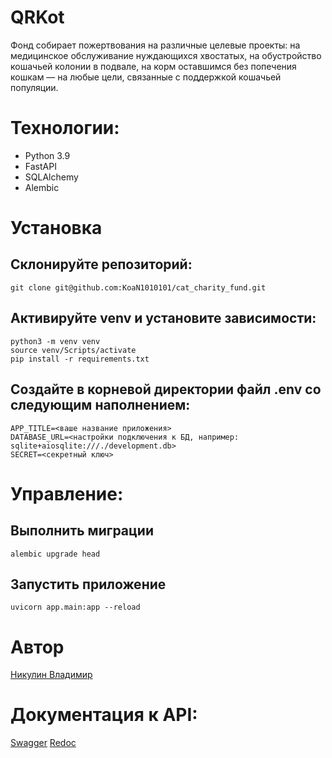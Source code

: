 # QRKot

Фонд собирает пожертвования на различные целевые проекты: на медицинское обслуживание нуждающихся хвостатых, на обустройство кошачьей колонии в подвале, на корм оставшимся без попечения кошкам — на любые цели, связанные с поддержкой кошачьей популяции.

# Технологии:
- Python 3.9
- FastAPI
- SQLAlchemy
- Alembic

# Установка
## Склонируйте репозиторий:
```
git clone git@github.com:KoaN1010101/cat_charity_fund.git
```
## Активируйте venv и установите зависимости:
```
python3 -m venv venv
source venv/Scripts/activate
pip install -r requirements.txt
```
## Создайте в корневой директории файл .env со следующим наполнением:
```
APP_TITLE=<ваше название приложения>
DATABASE_URL=<настройки подключения к БД, например: sqlite+aiosqlite:///./development.db>
SECRET=<секретный ключ>
```
# Управление:

## Выполнить миграции
```
alembic upgrade head
```
## Запустить приложение
```
uvicorn app.main:app --reload
```

# Автор
[Никулин Владимир](https://github.com/KoaN1010101)


# Документация к API:

[Swagger](http://127.0.0.1:8000/docs)
[Redoc](http://127.0.0.1:8000/redoc)
